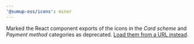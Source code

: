 ```yaml
---
'@sumup-oss/icons': minor
---
```


Marked the React component exports of the icons in the _Card scheme_ and _Payment method_ categories as deprecated. [Load them from a URL instead](https://circuit.sumup.com/?path=/docs/packages-icons--docs#load-from-a-url).
